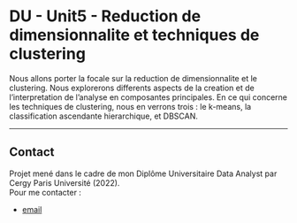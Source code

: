 # DU - Unit5 - Reduction de dimensionnalite et techniques de clustering
Nous allons porter la focale sur la reduction de dimensionnalite et le clustering. Nous explorerons differents aspects de la creation et de l’interpretation de l’analyse en composantes principales. En ce qui concerne les techniques de clustering, nous en verrons trois : le k-means, la classification ascendante hierarchique, et DBSCAN.

---

## Contact

Projet mené dans le cadre de mon Diplôme Universitaire Data Analyst par Cergy Paris Université (2022).   
Pour me contacter : 
- [email](mailto:67912775+FabienHaury@users.noreply.github.com)
